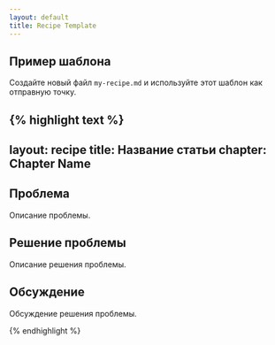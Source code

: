 ```yaml
---
layout: default
title: Recipe Template
---
```


## Пример шаблона

Создайте новый файл `my-recipe.md` и используйте этот шаблон как отправную точку.

{% highlight text %}
---
layout: recipe
title: Название статьи
chapter: Chapter Name
---
## Проблема

Описание проблемы.

## Решение проблемы

Описание решения проблемы.

## Обсуждение

Обсуждение решения проблемы.

{% endhighlight %}
